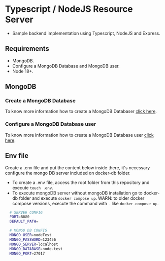 # Typescript / NodeJS Resource Server
- Sample backend implementation using Typescript, NodeJS and Express.

## Requirements

- MongoDB.
- Configure a MongoDB Database and MongoDB user.
- Node 18+.

## MongoDB

### Create a MongoDB Database
To know more information how to create a MongoDB Databaser [click here](https://www.mongodb.com/docs/compass/current/databases).

### Configure a MongoDB Database user
To know more information how to create a MongoDB Database user [click here](https://www.mongodb.com/docs/manual/tutorial/create-users/).

## Env file

Create a .env file and put the content below inside there, it's necessary configure the mongo DB server included on docker-db folder.

- To create a .env file, access the root folder from this repository and execute `touch .env`.
- To execute mongoDB server without mongoDB installation go to docker-db folder and execute `docker compose up`. WARN: to older docker compose versions, execute the command with `-` like `docker-compose up`.

```sh
  # SERVER CONFIG
  PORT=8080
  DEFAULT_PATH=

  # MONGO DB CONFIG
  MONGO_USER=nodeTest
  MONGO_PASSWORD=123456
  MONGO_SERVER=localhost
  MONGO_DATABASE=node-test
  MONGO_PORT=27017
```